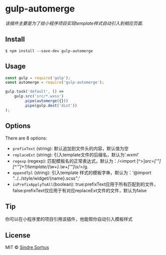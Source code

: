 # gulp-automerge 

*该插件主要是为了给小程序项目实现template样式自动引入到相应页面.*


## Install

```
$ npm install --save-dev gulp-automerge
```


## Usage

```js
const gulp = require('gulp');
const automerge = require('gulp-automerge');

gulp.task('default', () =>
	gulp.src('src/*.wxss')
		.pipe(automerge({}))
		.pipe(gulp.dest('dist'))
);
```

## Options

There are 8 options:

* `prefixText` (string): 默认追加到文件头的内容，默认值为空
* `replaceExt` (string): 引入template文件的后缀名，默认为'.wxml'
* `regexp` (regexp): 匹配模板名的正常表达式，默认为：/<import [^>]*src=[\'\"][^\'\"]+?\/template\/(\w+)\.\w+[\'\"]\s*\/>/g.
* `appendTpl` (string): 引入template 样式的模板字串，默认为：'@import "../../style/widget/{name}.scss";'
* `isPrefixApplyToAll`(boolean): true:prefixText应用于所有匹配到的文件，false:prefixText仅应用于有对应replaceExt文件的文件，默认为false

## Tip

你可以在小程序里的项目引用该插件，他能帮你自动引入模板样式


## License

MIT © [Sindre Sorhus](https://sindresorhus.com)
